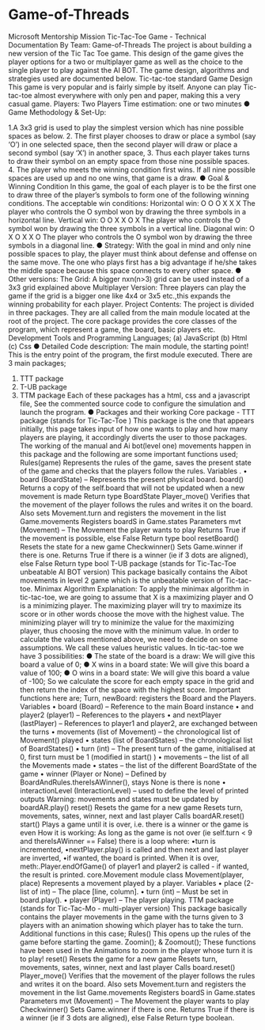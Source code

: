 # Game-of-Threads
Microsoft Mentorship Mission
Tic-Tac-Toe Game - Technical Documentation
By Team: Game-of-Threads
The project is about building a new version of the Tic Tac Toe game. This design of the
game gives the player options for a two or multiplayer game as well as the choice to the
single player to play against the AI BOT. The game design, algorithms and strategies
used are documented below.
Tic-tac-toe standard Game Design
This game is very popular and is fairly simple by itself. Anyone can play Tic-tac-toe
almost everywhere with only pen and paper, making this a very casual game.
Players: Two Players
Time estimation: one or two minutes
● Game Methodology & Set-Up:

1.A 3x3 grid is used to play the simplest version which has nine possible spaces as
below.
2. The first player chooses to draw or place a symbol (say ‘O’) in one selected
space, then the second player will draw or place a second symbol (say ‘X’) in
another space,
3. Thus each player takes turns to draw their symbol on an empty space from
those nine possible spaces.
4. The player who meets the winning condition first wins. If all nine possible
spaces are used up and no one wins, that game is a draw.
● Goal & Winning Condition
In this game, the goal of each player is to be the first one to draw three of the
player’s symbols to form one of the following winning conditions.
The acceptable win conditions:
Horizontal win:
O O O
X X
X
The player who controls the O symbol won by drawing the three symbols in a
horizontal line.
Vertical win:
O
O X X
O X
The player who controls the O symbol won by drawing the three symbols in a
vertical line.
Diagonal win:
O X
O X
X O
The player who controls the O symbol won by drawing the three
symbols in a diagonal line.
● Strategy:
With the goal in mind and only nine possible spaces to play, the player must think
about defense and offense on the same move.
The one who plays first has a big advantage if he/she takes the middle space
because this space connects to every other space.
● Other versions:
The Grid: A bigger nxn(n>3) grid can be used instead of a 3x3 grid explained
above
Multiplayer Version: Three players can play the game if the grid is a bigger
one like 4x4 or 3x5 etc.,this expands the winning probability for each player.
Project Contents: The project is divided in three packages. They are all called
from the main module located at the root of the project. The core package
provides the core classes of the program, which represent a game, the board,
basic players etc.
Development Tools and Programming Languages;
(a) JavaScript
(b) Html
(c) Css
● Detailed Code description:
The main module, the starting point!
This is the entry point of the program, the first module executed.
There are 3 main packages;
1. TTT package
2. T-UB package
3. TTM package
Each of these packages has a html, css and a javascript file, See the commented
source code to configure the simulation and launch the program.
● Packages and their working
Core package - TTT package (stands for Tic-Tac-Toe )
This package is the one that appears initially, this page takes input of how one wants
to play and how many players are playing, it accordingly diverts the user to those
packages.
The working of the manual and Ai bot(level one) movements happen in this package
and the following are some important functions used;
Rules(game)
Represents the rules of the game, saves the present state of the game and checks
that the players follow the rules.
Variables .
• board (BoardState) – Represents the present physical board.
board()
Returns a copy of the self.board that will not be updated when a new
movement is made
Return type BoardState
Player_move()
Verifies that the movement of the player follows the rules and writes it on the
board.
Also sets Movement.turn and registers the movement in the list
Game.movements Registers boardS in Game.states
Parameters mvt (Movement) – The Movement the player wants to play
Returns True if the movement is possible, else False
Return type bool
resetBoard()
Resets the state for a new game
Checkwinner()
Sets Game.winner if there is one.
Returns True if there is a winner (ie if 3 dots are aligned), else False
Return type bool
T-UB package (stands for Tic-Tac-Toe unbeatable AI BOT version)
 This package basically contains the Aibot movements in level 2 game which is the
unbeatable version of Tic-tac-toe.
Minimax Algorithm Explanation:
To apply the minimax algorithm in tic-tac-toe, we are going to assume that X is a
maximizing player and O is a minimizing player. The maximizing player will try to
maximize its score or in other words choose the move with the highest value. The
minimizing player will try to minimize the value for the maximizing player, thus choosing
the move with the minimum value.
In order to calculate the values mentioned above, we need to decide on some
assumptions. We call these values heuristic values. In tic-tac-toe we have 3
possibilities:
● The state of the board is a draw: We will give this board a value of 0;
● X wins in a board state: We will give this board a value of 100;
● O wins in a board state: We will give this board a value of -100;
So we calculate the score for each empty space in the grid and then return the index of
the space with the highest score.
Important functions here are;
Turn, newBoard: registers the Board and the Players.
Variables
• board (Board) – Reference to the main Board instance
• and player2 (player1) – References to the players
• and nextPlayer (lastPlayer) – References to player1 and player2, are exchanged between the turns
• movements (list of Movement) – the chronological list of Movement() played
• states (list of BoardStates) – the chronological list of BoardStates()
• turn (int) – The present turn of the game, initialised at 0, first turn must be 1 (modified in
start() )
• movements – the list of all the Movements made
• states – the list of the different BoardState of the game
• winner (Player or None) – Defined by BoardAndRules.thereIsAWinner(), stays None is
there is none
• interactionLevel (InteractionLevel) – used to define the level of printed outputs
Warning: movements and states must be updated by boardAR.play()
reset()
Resets the game for a new game
Resets turn, movements, sates, winner, next and last player Calls boardAR.reset()
start()
Plays a game until it is over, i.e. there is a winner or the game is even
How it is working:
As long as the game is not over (ie self.turn < 9 and thereIsAWinner == False) there is a
loop where:
•turn is incremented,
•nextPlayer.play() is called and then next and last player are inverted,
•if wanted, the board is printed.
When it is over, meth:.Player.endOfGame() of player1 and player2 is called - if wanted, the
result is printed.
core.Movement module
class Movement(player, place)
Represents a movement played by a player.
Variables
• place (2-list of int) – The place [line, column].
• turn (int) – Must be set in board.play().
• player (Player) – The player playing.
TTM package (stands for Tic-Tac-Mo - multi-player version)
 This package basically contains the player movements in the game with the turns
given to 3 players with an animation showing which player has to take the turn.
Additional functions in this case;
Rules() This opens up the rules of the game before starting the game.
Zoomin(); & Zoomout(); These functions have been used in the Animations to zoom in
the player whose turn it is to play!
reset()
Resets the game for a new game
Resets turn, movements, sates, winner, next and last player Calls board.reset()
Player_move()
Verifies that the movement of the player follows the rules and writes it on the board.
Also sets Movement.turn and registers the movement in the list Game.movements
Registers boardS in Game.states
Parameters mvt (Movement) – The Movement the player wants to play
Checkwinner()
Sets Game.winner if there is one.
Returns True if there is a winner (ie if 3 dots are aligned), else False
Return type boolean.
